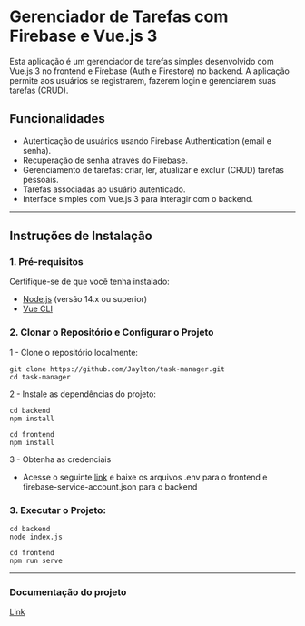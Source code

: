 # Gerenciador de Tarefas com Firebase e Vue.js 3

Esta aplicação é um gerenciador de tarefas simples desenvolvido com Vue.js 3 no frontend e Firebase (Auth e Firestore) no backend. A aplicação permite aos usuários se registrarem, fazerem login e gerenciarem suas tarefas (CRUD).

## Funcionalidades

- Autenticação de usuários usando Firebase Authentication (email e senha).
- Recuperação de senha através do Firebase.
- Gerenciamento de tarefas: criar, ler, atualizar e excluir (CRUD) tarefas pessoais.
- Tarefas associadas ao usuário autenticado.
- Interface simples com Vue.js 3 para interagir com o backend.

---

## Instruções de Instalação

### 1. Pré-requisitos

Certifique-se de que você tenha instalado:

- [Node.js](https://nodejs.org/en/download/) (versão 14.x ou superior)
- [Vue CLI](https://cli.vuejs.org/guide/installation.html)

### 2. Clonar o Repositório e Configurar o Projeto

1 - Clone o repositório localmente:
````
git clone https://github.com/Jaylton/task-manager.git
cd task-manager
````

2 - Instale as dependências do projeto:
````
cd backend
npm install
````
````
cd frontend
npm install
````

3 - Obtenha as credenciais

- Acesse o seguinte [link](https://drive.google.com/drive/folders/1fbfOqyqDosSvsOcjYcnNE7K7Ivdzt2-R?usp=sharing) e baixe os arquivos .env para o frontend e firebase-service-account.json para o backend

### 3. Executar o Projeto:
````
cd backend
node index.js
````
````
cd frontend
npm run serve
````

---

### Documentação do projeto

 [Link](https://docs.google.com/document/d/1tITAk3X8lEUu2lZ0Lbpp1WyJibynHlgc_JvVtkBoCak)